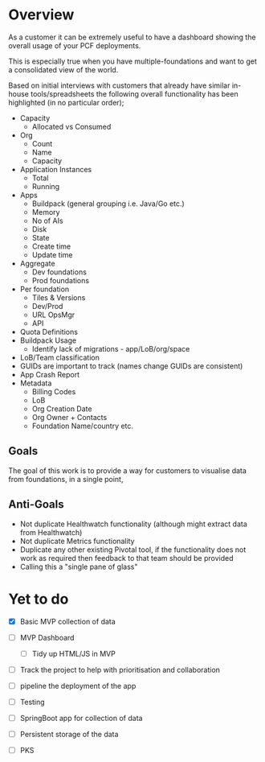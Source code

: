 # Overview 

As a customer it can be extremely useful to have a dashboard showing the overall usage of your PCF deployments.

This is especially true when you have multiple-foundations and want to get a consolidated view of the world.

Based on initial interviews with customers that already have similar in-house tools/spreadsheets the following overall functionality has been highlighted (in no particular order); 

* Capacity
    * Allocated vs Consumed
* Org
    * Count
    * Name
    * Capacity
* Application Instances
    * Total
    * Running
* Apps
    * Buildpack (general grouping i.e. Java/Go etc.)
    * Memory
    * No of AIs
    * Disk
    * State
    * Create time
    * Update time
* Aggregate
    * Dev foundations
    * Prod foundations
* Per foundation
    * Tiles & Versions
    * Dev/Prod
    * URL OpsMgr
    * API
* Quota Definitions
* Buildpack Usage
    * Identify lack of migrations - app/LoB/org/space
* LoB/Team classification
* GUIDs are important to track (names change GUIDs are consistent)
* App Crash Report
* Metadata
    * Billing Codes
    * LoB
    * Org Creation Date
    * Org Owner + Contacts
    * Foundation Name/country etc.

## Goals
The goal of this work is to provide a way for customers to visualise data from foundations, in a single point,

 

## Anti-Goals
 * Not duplicate Healthwatch functionality (although might extract data from Healthwatch)
 * Not duplicate Metrics functionality
 * Duplicate any other existing Pivotal tool, if the functionality does not work as required then feedback to that team should be provided
 * Calling this a "single pane of glass"



# Yet to do

- [x] Basic MVP collection of data
- [ ] MVP Dashboard
    - [ ] Tidy up HTML/JS in MVP
- [ ] Track the project to help with prioritisation and collaboration
- [ ] pipeline the deployment of the app
- [ ] Testing
- [ ] SpringBoot app for collection of data
- [ ] Persistent storage of the data 
- [ ] PKS

